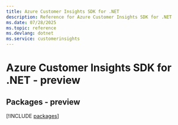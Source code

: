 ```yaml
---
title: Azure Customer Insights SDK for .NET
description: Reference for Azure Customer Insights SDK for .NET
ms.date: 07/28/2025
ms.topic: reference
ms.devlang: dotnet
ms.service: customerinsights
---
```

# Azure Customer Insights SDK for .NET - preview
## Packages - preview
[!INCLUDE [packages](customer-insights-index.md)]